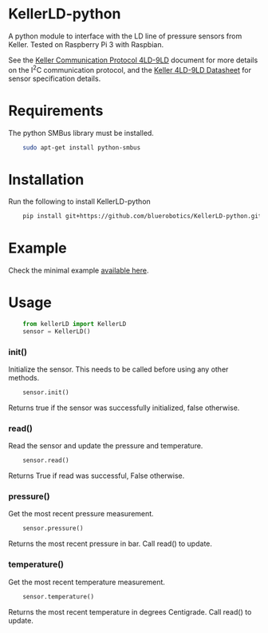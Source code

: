 # KellerLD-python

A python module to interface with the LD line of pressure sensors from Keller. Tested on Raspberry Pi 3 with Raspbian.

See the [Keller Communication Protocol 4LD-9LD](http://www.keller-druck2.ch/swupdate/InstallerD-LineAddressManager/manual/Communication_Protocol_4LD-9LD_en.pdf) document for more details on the I<sup>2</sup>C communication protocol, and the [Keller 4LD-9LD Datasheet](https://download.keller-druck.com/api/download/2LfcGMzMbeHdjFbyUd5DWA/en/latest) for sensor specification details.

# Requirements

The python SMBus library must be installed.

```sh
	sudo apt-get install python-smbus
```

# Installation
Run the following to install KellerLD-python

```sh
	pip install git+https://github.com/bluerobotics/KellerLD-python.git@master
```

# Example

Check the minimal example [available here](https://github.com/bluerobotics/KellerLD-python/blob/master/example.py).

# Usage

```py
    from kellerLD import KellerLD
    sensor = KellerLD()
```

### init()

Initialize the sensor. This needs to be called before using any other methods.

```py
    sensor.init()
```

Returns true if the sensor was successfully initialized, false otherwise.

### read()

Read the sensor and update the pressure and temperature.

```py
    sensor.read()
```

Returns True if read was successful, False otherwise.

### pressure()

Get the most recent pressure measurement.

```py
	sensor.pressure()
```

Returns the most recent pressure in bar. Call read() to update.

### temperature()

Get the most recent temperature measurement.

```py
	sensor.temperature()
```

Returns the most recent temperature in degrees Centigrade. Call read() to update.